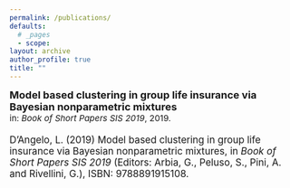 ```yaml
---
permalink: /publications/
defaults:
  # _pages
  - scope:
layout: archive
author_profile: true
title: ""
---
```


<style type="text/css">
    a.typeA:hover {text-decoration: underline;}
</style>

<body>
<font style="font-size:18px"> <b>Model based clustering in group life insurance via Bayesian nonparametric mixtures</b>  <br> </font>
<font style="font-size:15px">in: <i>Book of Short Papers SIS 2019</i>, 2019.<br> <br> </font>
<font style="font-size:17px">D’Angelo, L. (2019) Model based clustering in group life insurance via Bayesian nonparametric mixtures, in <i>Book of Short Papers SIS 2019</i> (Editors: Arbia, G., Peluso, S., Pini, A. and Rivellini, G.), ISBN: 9788891915108.</font>

</body>
